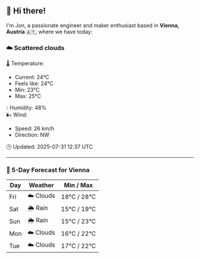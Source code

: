 ## 👋 Hi there!

I'm Jon, a passionate engineer and maker enthusiast based in **Vienna, Austria** 🇦🇹, where we have today:

### ☁️ Scattered clouds 

🌡️ Temperature: 
* Current: 24°C
* Feels like: 24°C
* Min: 23°C 
* Max: 25°C  

💧 Humidity: 48%  
🌬️ Wind: 
* Speed: 26 km/h 
* Direction: NW  

🕒 Updated: 2025-07-31 12:37 UTC

---

### 📅 5-Day Forecast for Vienna

| Day | Weather | Min / Max |
|-----|---------|------------|
| Fri | ☁️ Clouds | 18°C / 28°C |
| Sat | 🌦️ Rain | 15°C / 19°C |
| Sun | 🌦️ Rain | 15°C / 23°C |
| Mon | ☁️ Clouds | 16°C / 22°C |
| Tue | ☁️ Clouds | 17°C / 22°C |
